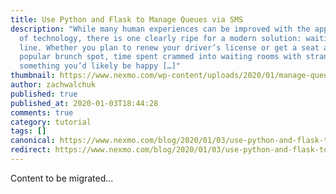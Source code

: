```yaml
---
title: Use Python and Flask to Manage Queues via SMS
description: "While many human experiences can be improved with the application
  of technology, there is one clearly ripe for a modern solution: waiting in
  line. Whether you plan to renew your driver’s license or get a seat at a
  popular brunch spot, time spent crammed into waiting rooms with strangers is
  something you’d likely be happy […]"
thumbnail: https://www.nexmo.com/wp-content/uploads/2020/01/manage-queues_1200x600.png
author: zachwalchuk
published: true
published_at: 2020-01-03T18:44:28
comments: true
category: tutorial
tags: []
canonical: https://www.nexmo.com/blog/2020/01/03/use-python-and-flask-to-manage-queues-via-sms-dr
redirect: https://www.nexmo.com/blog/2020/01/03/use-python-and-flask-to-manage-queues-via-sms-dr
---
```

Content to be migrated...
